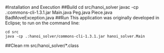 #Installation and Execution
##Build
    cd src/hanoi_solver
    javac -cp .:commons-cli-1.3.1.jar Main.java Peg.java Piece.java BadMoveException.java
##Run
This application was originally developed in Eclipse; to run on the command line:

    cd src
    java -cp .:hanoi_solver/commons-cli-1.3.1.jar hanoi_solver.Main
##Clean
    rm src/hanoi_solver/*.class
